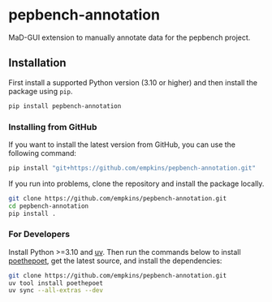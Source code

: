 # pepbench-annotation

MaD-GUI extension to manually annotate data for the pepbench project.

## Installation

First install a supported Python version (3.10 or higher) and then install the package using `pip`.

```bash
pip install pepbench-annotation
```

### Installing from GitHub

If you want to install the latest version from GitHub, you can use the following command:

```bash
pip install "git+https://github.com/empkins/pepbench-annotation.git"
```

If you run into problems, clone the repository and install the package locally.

```bash
git clone https://github.com/empkins/pepbench-annotation.git
cd pepbench-annotation
pip install .
```


### For Developers
Install Python >=3.10 and [uv](https://docs.astral.sh/uv/getting-started/installation/).
Then run the commands below to install [poethepoet](https://poethepoet.natn.io), get the latest source,
and install the dependencies:

```bash
git clone https://github.com/empkins/pepbench-annotation.git
uv tool install poethepoet
uv sync --all-extras --dev
```


